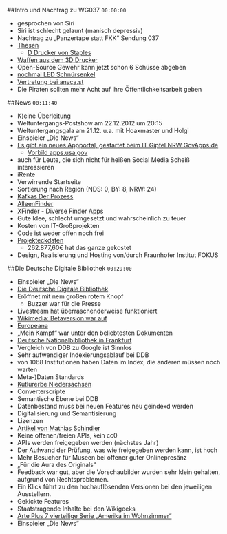 ##Intro und Nachtrag zu WG037 ```00:00:00```  
* gesprochen von Siri  
* Siri ist schlecht gelaunt (manisch depressiv)  
* Nachtrag zu „Panzertape statt FKK“ Sendung 037  
* [Thesen](http://t3n.de/news/15-thesen-diese-techniktrends-430130/)  
    * [D Drucker von Staples](http://www.wired.com/design/2012/11/staples-goes-3-d/)
* [Waffen aus dem 3D Drucker](http://de.engadget.com/2012/12/05/video-halbes-sturmgewehr-aus-dem-3d-drucker-halt-sechs-schuss-a/)  
* Open-Source Gewehr kann jetzt schon 6 Schüsse abgeben  
* [nochmal LED Schnürsenkel](http://www.heise.de/tr/artikel/Produkte-Leuchtende-Schnuersenkel-1670759.html)  
* [Vertretung bei anyca.st](http://anyca.st/2012/any025-reziproke-schwangerschaftsvertretung)  
* Die Piraten sollten mehr Acht auf ihre Öffentlichkeitsarbeit geben  

##News ```00:11:40```  
* K)eine Überleitung  
* Weltuntergangs-Postshow am 22.12.2012 um 20:15  
* Weltuntergangsgala am 21.12. u.a. mit Hoaxmaster und Holgi  
* Einspieler „Die News“  
* [Es gibt ein neues Appportal, gestartet beim IT Gipfel NRW GovApps.de](http://www.govapps.de/)  
    * [Vorbild apps.usa.gov](http://apps.usa.gov/)
* auch für Leute, die sich nicht für heißen Social Media Scheiß interessieren  
* iRente  
* Verwirrende Startseite  
* Sortierung nach Region (NDS: 0, BY: 8, NRW: 24)  
* [Kafkas Der Prozess](http://de.wikipedia.org/wiki/Der_Process)  
* [AlleenFinder](https://play.google.com/store/apps/details?id=de.geomobile.alleen#?t=W251bGwsMSwxLDIxMiwiZGUuZ2VvbW9iaWxlLmFsbGVlbiJd)  
* XFinder - Diverse Finder Apps  
* Gute Idee, schlecht umgesetzt und wahrscheinlich zu teuer  
* Kosten von IT-Großprojekten  
* Code ist weder offen noch frei  
* [Projekteckdaten](http://www.govapps.de/projekt)  
    * 262.877,60€ hat das ganze gekostet
* Design, Realisierung und Hosting von/durch Fraunhofer Institut FOKUS  

##Die Deutsche Digitale Bibliothek ```00:29:00```  
* Einspieler „Die News“  
* [Die Deutsche Digitale Bibliothek](http://www.deutsche-digitale-bibliothek.de/)  
* Eröffnet mit nem großen rotem Knopf  
    * Buzzer war für die Presse
* Livestream hat überraschenderweise funktioniert  
* [Wikimedia: Betaversion war auf](beta.deutsche-digitale-bibliothek.de)  
* [Europeana](http://www.europeana.eu/portal/)  
* „Mein Kampf“ war unter den beliebtesten Dokumenten  
* [Deutsche Nationalbibliothek in Frankfurt](http://www.dnb.de/)  
* Vergleich von DDB zu Google ist Sinnlos  
* Sehr aufwendiger Indexierungsablauf bei DDB  
* von 1068 Institutionen haben Daten im Index, die anderen müssen noch warten  
* Meta-)Daten Standards  
* [Kutlurerbe Niedersachsen](http://kulturerbe.niedersachsen.de/viewer/start/)  
* Converterscripte  
* Semantische Ebene bei DDB  
* Datenbestand muss bei neuen Features neu geindexd werden  
* Digitalisierung und Semantisierung  
* Lizenzen  
* [Artikel von Mathias Schindler](http://blog.wikimedia.de/2012/11/28/deutsche-digitale-bibliothek-beta-ddb/)  
* Keine offenen/freien APIs, kein cc0  
* APIs werden freigegeben werden (nächstes Jahr)  
* Der Aufwand der Prüfung, was wie freigegeben werden kann, ist hoch  
* Mehr Besucher für Museen bei offener guter Onlinepresänz  
* „Für die Aura des Originals“  
* Feedback war gut, aber die Vorschaubilder wurden sehr klein gehalten, aufgrund von Rechtsproblemen.  
* Ein Klick führt zu den hochauflösenden Versionen bei den jeweiligen Ausstellern.  
* Gekickte Features  
* Staatstragende Inhalte bei den Wikigeeks  
* [Arte Plus 7 vierteilige Serie „Amerika im Wohnzimmer“](http://programm.ard.de/TV/arte/amerika-im-wohnzimmer-/eid_287249020165294?list=now)  
* Einspieler „Die News“  
